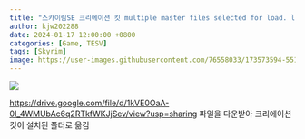```yaml
---
title: "스카이림SE 크리에이션 킷 multiple master files selected for load. load operation aborted 오류 해결방법"
author: kjw202288
date: 2024-01-17 12:00:00 +0800
categories: [Game, TESV]
tags: [Skyrim]
image: https://user-images.githubusercontent.com/76558033/173573594-5512f14a-0c21-476a-a746-f8712518055e.png
---
```


<img src="https://user-images.githubusercontent.com/76558033/173573594-5512f14a-0c21-476a-a746-f8712518055e.png">

<https://drive.google.com/file/d/1kVE0OaA-0I_4WMUbAc6q2RTkfWKJjSev/view?usp=sharing> 파일을 다운받아 크리에이션 킷이 설치된 폴더로 옮김 


